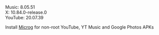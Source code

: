 Music: 8.05.51  
X: 10.84.0-release.0  
YouTube: 20.07.39  

Install [Microg](https://github.com/ReVanced/GmsCore/releases) for non-root YouTube, YT Music and Google Photos APKs  
